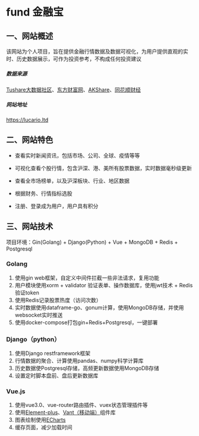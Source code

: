 # fund 金融宝

## 一、网站概述

该网站为个人项目，旨在提供金融行情数据及数据可视化，为用户提供直观的实时、历史数据展示，可作为投资参考，不构成任何投资建议

##### 数据来源

[Tushare大数据社区](https://tushare.pro/)、[东方财富网](https://www.eastmoney.com/)、[AKShare](https://www.akshare.xyz/)、[同花顺财经](http://www.10jqka.com.cn/)

##### 网站地址

https://lucario.ltd



## 二、网站特色

- 查看实时新闻资讯，包括市场、公司、全球、疫情等等

- 可视化查看个股行情，包含沪深、港、美所有股票数据，实时数据毫秒级更新

- 查看全市场榜单，以及沪深板块、行业、地区数据

- 根据财务、行情指标选股

- 注册、登录成为用户，用户具有积分



## 三、网站技术

项目环境：Gin(Golang) + Django(Python) + Vue + MongoDB + Redis + Postgresql

### Golang

1. 使用gin web框架，自定义中间件拦截一些非法请求，复用功能
2. 用户模块使用xorm + validator 验证表单、操作数据库，使用jwt技术 + Redis验证token
3. 使用Redis记录股票热度（访问次数）
4. 实时数据使用dataframe-go、gonum计算，使用MongoDB存储，并使用websocket实时推送
5. 使用docker-compose打包gin+Redis+Postgresql，一键部署



### Django（python）

1. 使用Django restframework框架
2. 行情数据的聚合、计算使用pandas、numpy科学计算库
3. 历史数据使Postgresql存储，高频更新数据使用MongoDB存储
4. 设置定时脚本盘前、盘后更新数据库

### Vue.js

1. 使用vue3.0、vue-router路由插件、vuex状态管理插件等
2. 使用[Element-plus](https://element-plus.gitee.io/#/zh-CN)、[Vant（移动端）](https://vant-contrib.gitee.io/vant/v3/#/zh-CN)组件库
3. 图表绘制使用[ECharts](https://echarts.apache.org/zh/index.html)
4. 缓存页面，减少加载时间
